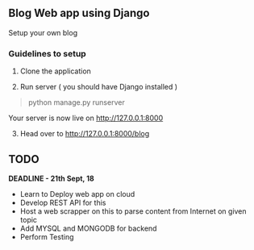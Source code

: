 ## Blog Web app using Django

Setup your own blog 

### Guidelines to setup 

1. Clone the application

2. Run server ( you should have Django installed ) 

> python manage.py runserver

Your server is now live on http://127.0.0.1:8000

3. Head over to http://127.0.0.1:8000/blog


## TODO
**DEADLINE - 21th Sept, 18**
- Learn to Deploy web app on cloud
- Develop REST API for this
- Host a web scrapper on this to parse content from Internet on given topic
- Add MYSQL and MONGODB for backend
- Perform Testing
